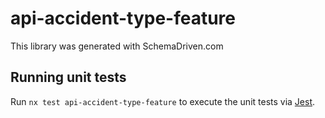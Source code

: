 
# api-accident-type-feature

This library was generated with SchemaDriven.com

## Running unit tests

Run `nx test api-accident-type-feature` to execute the unit tests via [Jest](https://jestjs.io).

